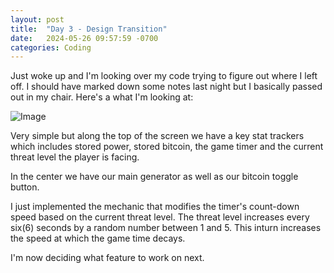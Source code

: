 ```yaml
---
layout: post
title:  "Day 3 - Design Transition"
date:   2024-05-26 09:57:59 -0700
categories: Coding
---
```


Just woke up and I'm looking over my code trying to figure out where I left off. I should have marked down some notes last night but I basically passed out in my chair. Here's a what I'm looking at:

![Image](/images/day3-game-snap-shot11.png)

Very simple but along the top of the screen we have a key stat trackers which includes stored power, stored bitcoin, the game timer and the current threat level the player is facing.

In the center we have our main generator as well as our bitcoin toggle button.

I just implemented the mechanic that modifies the timer's count-down speed based on the current threat level. The threat level increases every six(6) seconds by a random number between 1 and 5. This inturn increases the speed at which the game time decays.

I'm now deciding what feature to work on next.
